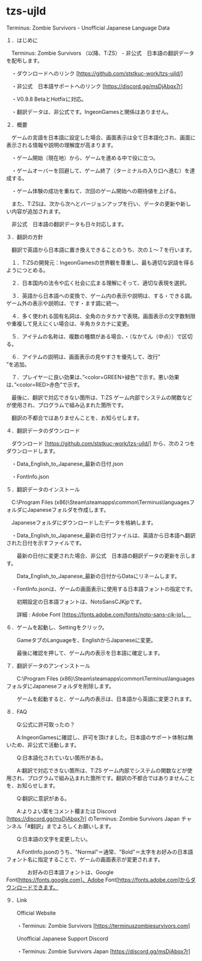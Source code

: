 # tzs-ujld

Terminus: Zombie Survivors - Unofficial Japanese Language Data

１．はじめに

　Terminus: Zombie Survivors （以降、T:ZS） - 非公式　日本語の翻訳データを配布します。
 
　・ダウンロードへのリンク [https://github.com/ststkuc-work/tzs-ujld/]
 
　・非公式　日本語サポートへのリンク [https://discord.gg/msDjAbqx7r]
  
　・V0.9.8 BetaとHotfixに対応。
 
　・翻訳データは、非公式です。IngeonGamesと関係はありません。

２．概要

　ゲームの言語を日本語に設定した場合、画面表示は全て日本語化され、画面に表示される情報や説明の理解度が高まります。

　・ゲーム開始（現在地）から、ゲームを進める中で役に立つ。
 
　・ゲームオーバーを回避して、ゲーム終了（ターミナルの入り口へ進む）を達成する。
 
　・ゲーム体験の成功を重ねて、次回のゲーム開始への期待値を上げる。

　また、T:ZSは、次から次へとバージョンアップを行い、データの更新や新しい内容が追加されます。
 
　非公式　日本語の翻訳データも日々対応します。

３．翻訳の方針

　翻訳で英語から日本語に置き換えできることのうち、次の１～７を行います。

　１．T:ZSの開発元：IngeonGamesの世界観を尊重し、最も適切な訳語を得るようにつとめる。
 
　２．日本国内の法令や広く社会に広まる理解にそって、適切な表現を選択。
 
　３．英語から日本語への変換で、ゲーム内の表示や説明は、する・できる調。ゲーム外の表示や説明は、です・ます調に統一。
 
　４．多く使われる固有名詞は、全角のカタカナで表現。画面表示の文字数制限や重複して見えにくい場合は、半角カタカナに変更。
 
　５．アイテムの名称は、複数の種類がある場合、・（なかてん（中点））で区切る。
 
　６．アイテムの説明は、画面表示の見やすさを優先して、改行”<br>”を追加。
 
　７．プレイヤーに良い効果は、”<color=GREEN>緑色</color>”で示す。悪い効果は、”<color=RED>赤色</color>”で示す。

　最後に、翻訳で対応できない箇所は、T:ZS ゲーム内部でシステムの関数などが使用され、プログラムで組み込まれた箇所です。
 
　翻訳の不都合ではありませんことを、お知らせします。

４．翻訳データのダウンロード

　ダウンロード [https://github.com/ststkuc-work/tzs-ujld/] から、次の２つをダウンロードします。

　・Data_English_to_Japanese_最新の日付.json
 
　・FontInfo.json

５．翻訳データのインストール

　C:\Program Files (x86)\Steam\steamapps\common\Terminus\languagesフォルダにJapaneseフォルダを作成します。
 
　Japaneseフォルダにダウンロードしたデータを格納します。

　・Data_English_to_Japanese_最新の日付ファイルは、英語から日本語へ翻訳された日付を示すファイルです。
 
　　最新の日付に変更された場合、非公式　日本語の翻訳データの更新を示します。
  
　　Data_English_to_Japanese_最新の日付からDataにリネームします。

　・FontInfo.jsonは、ゲームの画面表示に使用する日本語フォントの指定です。
 
　　初期設定の日本語フォントは、NotoSansCJKjpです。
    
　　詳細 : Adobe Font [https://fonts.adobe.com/fonts/noto-sans-cjk-jp]。　

６．ゲームを起動し、Settingをクリック。

　　GameタブのLanguageを、EnglishからJapaneseに変更。
  
　　最後に確認を押して、ゲーム内の表示を日本語に確定します。　

７．翻訳データのアンインストール

　　C:\Program Files (x86)\Steam\steamapps\common\Terminus\languagesフォルダにJapaneseフォルダを削除します。

　　ゲームを起動すると、ゲーム内の表示は、日本語から英語に変更されます。

８．FAQ

　　Q:公式に許可取ったの？
  
　　A:IngeonGamesに確認し、許可を頂けました。日本語のサポート体制は無いため、非公式で活動します。

　　Q:日本語化されていない箇所がある。
  
　　A:翻訳で対応できない箇所は、T:ZS ゲーム内部でシステムの関数などが使用され、プログラムで組み込まれた箇所です。翻訳の不都合ではありませんことを、お知らせします。

　　Q:翻訳に意訳がある。
  
　　A:よりよい案をコメント欄または Discord [https://discord.gg/msDjAbqx7r] のTerminus: Zombie Survivors Japan チャンネル「#翻訳」までよろしくお願いします。

　　Q:日本語の文字を変更したい。
  
　　A:FontInfo.jsonのうち、"Normal"＝通常、"Bold"＝太字をお好みの日本語フォント名に指定することで、ゲームの画面表示が変更されます。
  
　　　　お好みの日本語フォントは、Google Font[https://fonts.google.com]、Adobe Font[https://fonts.adobe.com]からダウンロードできます。

９．Link

　　Official Website
  
　　・Terminus: Zombie Survivors [https://terminuszombiesurvivors.com]

　　Unofficial Japanese Support Discord
  
　　・Terminus: Zombie Survivors Japan [https://discord.gg/msDjAbqx7r]
